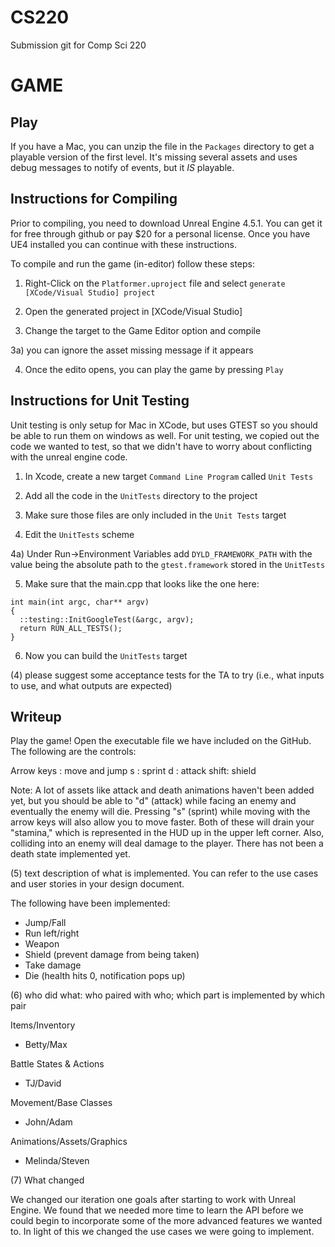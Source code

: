 CS220
=====

Submission git for Comp Sci 220

GAME
====

Play
----
If you have a Mac, you can unzip the file in the `Packages` directory to get a playable version of the first level.  It's missing several assets and uses debug messages to notify of events, but it *_IS_* playable.

Instructions for Compiling
---------------------------

Prior to compiling, you need to download Unreal Engine 4.5.1.  You can get it for free through github or pay $20 for a personal license.  Once you have UE4 installed you can continue with these instructions.

To compile and run the game (in-editor) follow these steps:

1) Right-Click on the `Platformer.uproject` file and select `generate [XCode/Visual Studio] project`

2) Open the generated project in [XCode/Visual Studio]

3) Change the target to the Game Editor option and compile 

  3a) you can ignore the asset missing message if it appears
  
4) Once the edito opens, you can play the game by pressing `Play`

Instructions for Unit Testing
-----------------------------

Unit testing is only setup for Mac in XCode, but uses GTEST so you should be able to run them on windows as well.  For unit testing, we copied out the code we wanted to test, so that we didn't have to worry about conflicting with the unreal engine code.

1) In Xcode, create a new target `Command Line Program` called `Unit Tests`

2) Add all the code in the `UnitTests` directory to the project

3) Make sure those files are only included in the `Unit Tests` target

4) Edit the `UnitTests` scheme 

  4a) Under Run->Environment Variables add
      `DYLD_FRAMEWORK_PATH` with the value being the absolute path to the `gtest.framework` stored in the `UnitTests`
      
5) Make sure that the main.cpp that looks like the one here:

```
int main(int argc, char** argv)
{
  ::testing::InitGoogleTest(&argc, argv);
  return RUN_ALL_TESTS();
}
```

6) Now you can build the `UnitTests` target


(4) please suggest some acceptance tests for the TA to try (i.e., what inputs to use, and what outputs are expected)


Writeup
-------
Play the game! Open the executable file we have included on the GitHub. The following are the controls:

Arrow keys : move and jump
s : sprint
d : attack
shift: shield

Note: A lot of assets like attack and death animations haven't been added yet, but you should be able to "d" (attack) while facing an enemy and eventually the enemy will die. Pressing "s" (sprint) while moving with the arrow keys will also allow you to move faster. Both of these will drain your "stamina," which is represented in the HUD up in the upper left corner. Also, colliding into an enemy will deal damage to the player. There has not been a death state implemented yet.

(5) text description of what is implemented. You can refer to the use cases and user stories in your design document.

The following have been implemented:
- Jump/Fall
- Run left/right
- Weapon
- Shield (prevent damage from being taken)
- Take damage
- Die (health hits 0, notification pops up)

(6) who did what: who paired with who; which part is implemented by which pair

Items/Inventory
- Betty/Max

Battle States & Actions
- TJ/David  

Movement/Base Classes
- John/Adam  

Animations/Assets/Graphics
- Melinda/Steven

(7) What changed

We changed our iteration one goals after starting to work with Unreal Engine.  We found that we needed more time to learn the API before we could begin to incorporate some of the more advanced features we wanted to. In light of this we changed the use cases we were going to implement.
